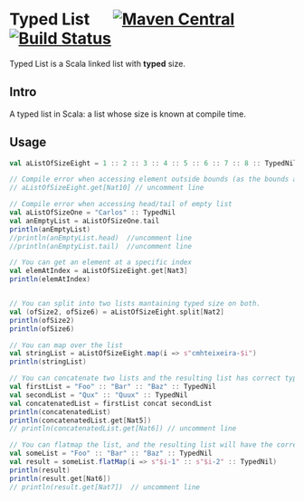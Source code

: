 # Typed List &emsp; [![Maven Central](https://maven-badges.herokuapp.com/maven-central/com.cmhteixeira/typed-list_2.12/badge.svg)](https://maven-badges.herokuapp.com/maven-central/com.cmhteixeira/typed-list_2.12) [![Build Status](https://www.travis-ci.com/cmhteixeira/typed-list.svg?branch=master)](https://www.travis-ci.com/cmhteixeira/typed-list)

Typed List is a Scala linked list with **typed** size. 

## Intro

A typed list in Scala: a list whose size is known at compile time.

## Usage

```scala
val aListOfSizeEight = 1 :: 2 :: 3 :: 4 :: 5 :: 6 :: 7 :: 8 :: TypedNil

// Compile error when accessing element outside bounds (as the bounds are known at compile time)
// aListOfSizeEight.get[Nat10] // uncomment line

// Compile error when accessing head/tail of empty list 
val aListOfSizeOne = "Carlos" :: TypedNil
val anEmptyList = aListOfSizeOne.tail
println(anEmptyList)
//println(anEmptyList.head)  //uncomment line
//println(anEmptyList.tail)  //uncomment line

// You can get an element at a specific index
val elemAtIndex = aListOfSizeEight.get[Nat3]
println(elemAtIndex)


// You can split into two lists mantaining typed size on both.
val (ofSize2, ofSize6) = aListOfSizeEight.split[Nat2]
println(ofSize2)
println(ofSize6)

// You can map over the list
val stringList = aListOfSizeEight.map(i => s"cmhteixeira-$i")
println(stringList)

// You can concatenate two lists and the resulting list has correct typed size
val firstList = "Foo" :: "Bar" :: "Baz" :: TypedNil
val secondList = "Qux" :: "Quux" :: TypedNil
val concatenatedList = firstList concat secondList
println(concatenatedList)
println(concatenatedList.get[Nat5])
// println(concatenatedList.get[Nat6]) // uncomment line

// You can flatmap the list, and the resulting list will have the correct size !! -> natural multiplication
val someList = "Foo" :: "Bar" :: "Baz" :: TypedNil
val result = someList.flatMap(i => s"$i-1" :: s"$i-2" :: TypedNil)
println(result)
println(result.get[Nat6])
// println(result.get[Nat7])  // uncomment line

```